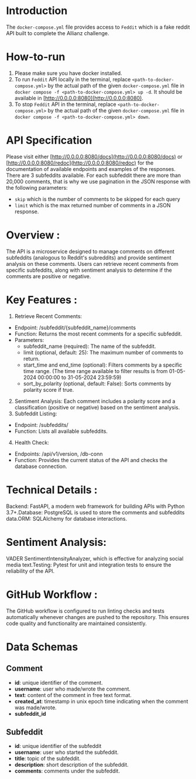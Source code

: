 # Introduction
The `docker-compose.yml` file provides access to `Feddit` which is a fake reddit API built to complete the Allianz challenge. 

# How-to-run
1. Please make sure you have docker installed.
2. To run `Feddit` API locally in the terminal, replace `<path-to-docker-compose.yml>` by the actual path of the given `docker-compose.yml` file in `docker compose -f <path-to-docker-compose.yml> up -d`. It should be available in [http://0.0.0.0:8080](http://0.0.0.0:8080). 
3. To stop `Feddit` API in the terminal,  replace `<path-to-docker-compose.yml>` by the actual path of the given `docker-compose.yml` file in `docker compose -f <path-to-docker-compose.yml> down`.

# API Specification
Please visit either [http://0.0.0.0:8080/docs](http://0.0.0.0:8080/docs) or [http://0.0.0.0:8080/redoc](http://0.0.0.0:8080/redoc) for the documentation of available endpoints and examples of the responses.
There are 3 subfeddits available. For each subfeddit there are more than 20,000 comments, that is why we use pagination in the JSON response with the following parameters:

+ `skip` which is the number of comments to be skipped for each query
+ `limit` which is the max returned number of comments in a JSON response.

# Overview :
The API is a microservice designed to manage comments on different subfeddits (analogous to Reddit's subreddits) and provide sentiment analysis on these comments. Users can retrieve recent comments from specific subfeddits, along with sentiment analysis to determine if the comments are positive or negative.

# Key Features :
1. Retrieve Recent Comments:
+ Endpoint: /subfeddit/{subfeddit_name}/comments
+ Function: Returns the most recent comments for a specific subfeddit.
+ Parameters:
    + subfeddit_name (required): The name of the subfeddit.
    + limit (optional, default: 25): The maximum number of comments to return.
    + start_time and end_time (optional): Filters comments by a specific time range. (The time range available to filter results is from 01-05-2024 00:00:00 to 31-05-2024 23:59:59)
    + sort_by_polarity (optional, default: False): Sorts comments by polarity score if true.

2. Sentiment Analysis:
Each comment includes a polarity score and a classification (positive or negative) based on the sentiment analysis.
3. Subfeddit Listing:
+ Endpoint: /subfeddits/
+ Function: Lists all available subfeddits.
4. Health Check:
+ Endpoints: /api/v1/version, /db-conn
+ Function: Provides the current status of the API and checks the database connection.

# Technical Details :
Backend: FastAPI, a modern web framework for building APIs with Python 3.7+.Database: PostgreSQL is used to store the comments and subfeddits data.ORM: SQLAlchemy for database interactions.

# Sentiment Analysis: 
VADER SentimentIntensityAnalyzer, which is effective for analyzing social media text.Testing: Pytest for unit and integration tests to ensure the reliability of the API.

# GitHub Workflow :
The GitHub workflow is configured to run linting checks and tests automatically whenever changes are pushed to the repository. This ensures code quality and functionality are maintained consistently.

# Data Schemas
## Comment

+ **id**: unique identifier of the comment.
+ **username**: user who made/wrote the comment.
+ **text**: content of the comment in free text format.
+ **created_at**: timestamp in unix epoch time indicating when the comment was made/wrote.
+ **subfeddit_id**

## Subfeddit
+ **id**: unique identifier of the subfeddit
+ **username**: user who started the subfeddit.
+ **title**: topic of the subfeddit.
+ **description**: short description of the subfeddit.
+ **comments**: comments under the subfeddit.

